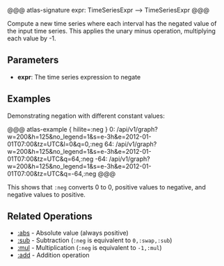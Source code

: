 @@@ atlas-signature
expr: TimeSeriesExpr
-->
TimeSeriesExpr
@@@

Compute a new time series where each interval has the negated value of the input time series.
This applies the unary minus operation, multiplying each value by -1.

## Parameters

* **expr**: The time series expression to negate

## Examples

Demonstrating negation with different constant values:

@@@ atlas-example { hilite=:neg }
0: /api/v1/graph?w=200&h=125&no_legend=1&s=e-3h&e=2012-01-01T07:00&tz=UTC&l=0&q=0,:neg
64: /api/v1/graph?w=200&h=125&no_legend=1&s=e-3h&e=2012-01-01T07:00&tz=UTC&q=64,:neg
-64: /api/v1/graph?w=200&h=125&no_legend=1&s=e-3h&e=2012-01-01T07:00&tz=UTC&q=-64,:neg
@@@

This shows that `:neg` converts 0 to 0, positive values to negative, and negative values to positive.

## Related Operations

* [:abs](abs.md) - Absolute value (always positive)
* [:sub](sub.md) - Subtraction (`:neg` is equivalent to `0,:swap,:sub`)
* [:mul](mul.md) - Multiplication (`:neg` is equivalent to `-1,:mul`)
* [:add](add.md) - Addition operation
